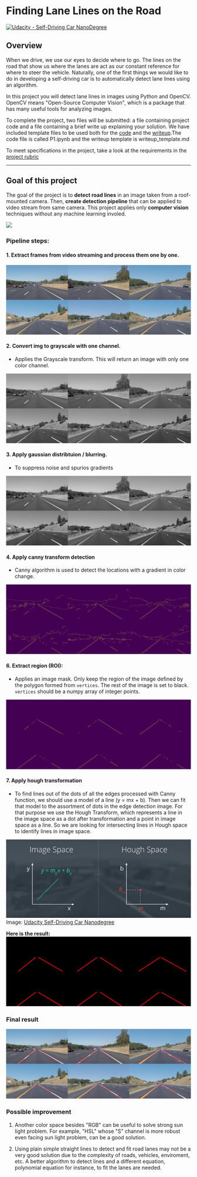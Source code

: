 
# **Finding Lane Lines on the Road**

[![Udacity - Self-Driving Car NanoDegree](https://s3.amazonaws.com/udacity-sdc/github/shield-carnd.svg)](http://www.udacity.com/drive)

  

## Overview

When we drive, we use our eyes to decide where to go. The lines on the road that show us where the lanes are act as our constant reference for where to steer the vehicle. Naturally, one of the first things we would like to do in developing a self-driving car is to automatically detect lane lines using an algorithm.

  

In this project you will detect lane lines in images using Python and OpenCV. OpenCV means "Open-Source Computer Vision", which is a package that has many useful tools for analyzing images.

  

To complete the project, two files will be submitted: a file containing project code and a file containing a brief write up explaining your solution. We have included template files to be used both for the [code](https://github.com/udacity/CarND-LaneLines-P1/blob/master/P1.ipynb) and the [writeup](https://github.com/udacity/CarND-LaneLines-P1/blob/master/writeup_template.md).The code file is called P1.ipynb and the writeup template is writeup_template.md

  

To meet specifications in the project, take a look at the requirements in the [project rubric](https://review.udacity.com/#!/rubrics/322/view)

---

## Goal of this project

The goal of the project is to   **detect road lines**  in an image taken from a roof-mounted camera. Then, **create detection pipeline** that can be applied to video stream from same camera. This project applies only  **computer vision**  techniques without any machine learning involed.

![](https://raw.githubusercontent.com/DavidAbdelmalek/Self_Driving_Car_ND/main/lane_line_detection/readme_imgs/gif.gif)

### Pipeline steps:
#### 1. Extract frames from video streaming and process them one by one.

![](https://raw.githubusercontent.com/DavidAbdelmalek/Self_Driving_Car_ND/main/lane_line_detection/readme_imgs/test_imgs.png)
#### 2. Convert img to grayscale with one channel.
- Applies the Grayscale transform. This will return an image with only one color channel.

![](https://raw.githubusercontent.com/DavidAbdelmalek/Self_Driving_Car_ND/main/lane_line_detection/readme_imgs/gray.png) 
#### 3. Apply gaussian distribtuion / blurring.
- To suppress noise and spurios gradients


![](https://raw.githubusercontent.com/DavidAbdelmalek/Self_Driving_Car_ND/main/lane_line_detection/readme_imgs/blur.png)
#### 4.  Apply canny transform detection
- Canny algorithm is used to detect the locations with a gradient in color change.

![](https://raw.githubusercontent.com/DavidAbdelmalek/Self_Driving_Car_ND/main/lane_line_detection/readme_imgs/canny.png)
#### 6. Extract region (ROI):
- Applies an image mask. Only keep the region of the image defined by the polygon formed from `vertices`. The rest of the image is set to black. `vertices` should be a numpy array of integer points.

![](https://raw.githubusercontent.com/DavidAbdelmalek/Self_Driving_Car_ND/main/lane_line_detection/readme_imgs/roi.png)
#### 7. Apply hough transformation
- To find lines out of the dots of all the edges processed with Canny function, we should use a model of a line (y = mx + b). Then we can fit that model to the assortment of dots in the edge detection image. For that purpose we use the Hough Transform, which represents a line in the image space as a dot after transformation and a point in image space as a line. So we are looking for intersecting lines in Hough space to identify lines in image space.

![](https://raw.githubusercontent.com/DavidAbdelmalek/Self_Driving_Car_ND/main/lane_line_detection/readme_imgs/hough_space.jpg)
Image: [Udacity Self-Driving Car Nanodegree](https://github.com/udacity/self-driving-car)

**Here is the result:**
![](https://raw.githubusercontent.com/DavidAbdelmalek/Self_Driving_Car_ND/main/lane_line_detection/readme_imgs/hough.png)

### Final result
![](https://raw.githubusercontent.com/DavidAbdelmalek/Self_Driving_Car_ND/main/lane_line_detection/readme_imgs/final_result.png)


### Possible improvement

1.  Another color space besides "RGB" can be useful to solve strong sun light problem. For example, "HSL" whose "S" channel is more robust even facing sun light problem, can be a good solution.
    
2.  Using plain simple straight lines to detect and fit road lanes may not be a very good solution due to the complexity of roads, vehicles, enviroment, etc. A better algorithm to detect lines and a different equation, polynomial equation for instance, to fit the lanes are needed.
